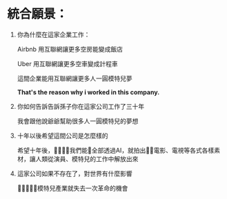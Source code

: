 # 統合願景：

1. 你為什麼在這家企業工作：

    Airbnb 用互聯網讓更多空房能變成飯店

    Uber 用互聯網讓更多空車變成計程車

    這間企業能用互聯網讓更多人一圓模特兒夢

    **That's the reason why i worked in this company.**

2. 你如何告訴告訴孫子你在這家公司工作了三十年

    我會跟他說爺爺幫助很多人一圓模特兒的夢想

3. 十年以後希望這間公司是怎麼樣的

    希望十年後，我們能全部透過AI，就拍出電影、電視等各式各樣素材，讓人類從演員、模特兒的工作中解放出來

4. 這家公司如果不存在了，對世界有什麼影響

    模特兒產業就失去一次革命的機會